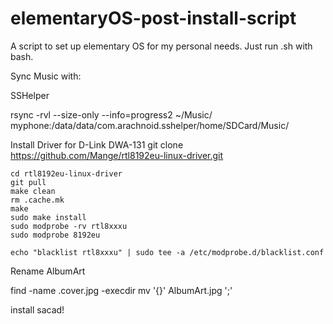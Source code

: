 # elementaryOS-post-install-script

A script to set up elementary OS for my personal needs.
Just run .sh with bash.

Sync Music with:

SSHelper

rsync -rvl --size-only --info=progress2  ~/Music/ myphone:/data/data/com.arachnoid.sshelper/home/SDCard/Music/

Install Driver for D-Link DWA-131
git clone https://github.com/Mange/rtl8192eu-linux-driver.git

```
cd rtl8192eu-linux-driver
git pull
make clean
rm .cache.mk
make
sudo make install 
sudo modprobe -rv rtl8xxxu
sudo modprobe 8192eu

echo "blacklist rtl8xxxu" | sudo tee -a /etc/modprobe.d/blacklist.conf
```

Rename AlbumArt

find -name .cover.jpg -execdir mv '{}' AlbumArt.jpg ';'

install sacad!
